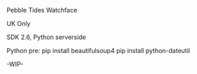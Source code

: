 Pebble Tides Watchface

UK Only

SDK 2.6, Python serverside 

Python pre:
pip install beautifulsoup4
pip install python-dateutil


-WIP-
